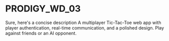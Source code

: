 # PRODIGY_WD_03
Sure, here's a concise description A multiplayer Tic-Tac-Toe web app with player authentication, real-time communication, and a polished design. Play against friends or an AI opponent.
